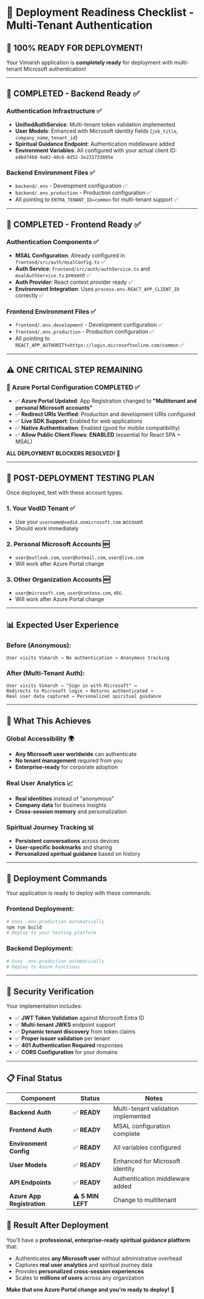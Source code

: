 # 🚀 Deployment Readiness Checklist - Multi-Tenant Authentication

## 🎉 **100% READY FOR DEPLOYMENT!**

Your Vimarsh application is **completely ready** for deployment with multi-tenant Microsoft authentication!

---

## 🔧 **COMPLETED - Backend Ready ✅**

### Authentication Infrastructure ✅
- **UnifiedAuthService**: Multi-tenant token validation implemented
- **User Models**: Enhanced with Microsoft identity fields (`job_title`, `company_name`, `tenant_id`)
- **Spiritual Guidance Endpoint**: Authentication middleware added
- **Environment Variables**: All configured with your actual client ID: `e4bd74b8-9a82-40c6-8d52-3e231733095e`

### Backend Environment Files ✅
- `backend/.env` - Development configuration ✅
- `backend/.env.production` - Production configuration ✅
- All pointing to `ENTRA_TENANT_ID=common` for multi-tenant support ✅

---

## 🎨 **COMPLETED - Frontend Ready ✅**

### Authentication Components ✅
- **MSAL Configuration**: Already configured in `frontend/src/auth/msalConfig.ts` ✅
- **Auth Service**: `frontend/src/auth/authService.ts` and `msalAuthService.ts` present ✅
- **Auth Provider**: React context provider ready ✅
- **Environment Integration**: Uses `process.env.REACT_APP_CLIENT_ID` correctly ✅

### Frontend Environment Files ✅  
- `frontend/.env.development` - Development configuration ✅
- `frontend/.env.production` - Production configuration ✅
- All pointing to `REACT_APP_AUTHORITY=https://login.microsoftonline.com/common` ✅

---

## ⚠️ **ONE CRITICAL STEP REMAINING**

### 🔑 **Azure Portal Configuration COMPLETED ✅**
- ✅ **Azure Portal Updated**: App Registration changed to **"Multitenant and personal Microsoft accounts"**
- ✅ **Redirect URIs Verified**: Production and development URIs configured
- ✅ **Live SDK Support**: Enabled for web applications
- ✅ **Native Authentication**: Enabled (good for mobile compatibility)
- ✅ **Allow Public Client Flows**: **ENABLED** (essential for React SPA + MSAL)

**ALL DEPLOYMENT BLOCKERS RESOLVED!** 🚀

---

## 🧪 **POST-DEPLOYMENT TESTING PLAN**

Once deployed, test with these account types:

### 1. **Your VedID Tenant** ✅
- Use your `username@vedid.onmicrosoft.com` account
- Should work immediately

### 2. **Personal Microsoft Accounts** 🆕
- `user@outlook.com`, `user@hotmail.com`, `user@live.com`
- Will work after Azure Portal change

### 3. **Other Organization Accounts** 🆕  
- `user@microsoft.com`, `user@contoso.com`, etc.
- Will work after Azure Portal change

---

## 📊 **Expected User Experience**

### **Before (Anonymous)**:
```
User visits Vimarsh → No authentication → Anonymous tracking
```

### **After (Multi-Tenant Auth)**:
```
User visits Vimarsh → "Sign in with Microsoft" → 
Redirects to Microsoft login → Returns authenticated → 
Real user data captured → Personalized spiritual guidance
```

---

## 🎯 **What This Achieves**

### **Global Accessibility** 🌍
- **Any Microsoft user worldwide** can authenticate
- **No tenant management** required from you
- **Enterprise-ready** for corporate adoption

### **Real User Analytics** 📈
- **Real identities** instead of "anonymous"
- **Company data** for business insights
- **Cross-session memory** and personalization

### **Spiritual Journey Tracking** 🕉️
- **Persistent conversations** across devices
- **User-specific bookmarks** and sharing
- **Personalized spiritual guidance** based on history

---

## 🚀 **Deployment Commands**

Your application is ready to deploy with these commands:

### **Frontend Deployment:**
```bash
# Uses .env.production automatically
npm run build
# Deploy to your hosting platform
```

### **Backend Deployment:**
```bash
# Uses .env.production automatically  
# Deploy to Azure Functions
```

---

## 🔐 **Security Verification**

Your implementation includes:
- ✅ **JWT Token Validation** against Microsoft Entra ID
- ✅ **Multi-tenant JWKS** endpoint support
- ✅ **Dynamic tenant discovery** from token claims
- ✅ **Proper issuer validation** per tenant
- ✅ **401 Authentication Required** responses
- ✅ **CORS Configuration** for your domains

---

## 📋 **Final Status**

| Component | Status | Notes |
|-----------|--------|-------|
| **Backend Auth** | ✅ **READY** | Multi-tenant validation implemented |
| **Frontend Auth** | ✅ **READY** | MSAL configuration complete |
| **Environment Config** | ✅ **READY** | All variables configured |
| **User Models** | ✅ **READY** | Enhanced for Microsoft identity |
| **API Endpoints** | ✅ **READY** | Authentication middleware added |
| **Azure App Registration** | ⚠️ **5 MIN LEFT** | Change to multitenant |

## 🎉 **Result After Deployment**

You'll have a **professional, enterprise-ready spiritual guidance platform** that:
- Authenticates **any Microsoft user** without administrative overhead
- Captures **real user analytics** and spiritual journey data  
- Provides **personalized cross-session experiences**
- Scales to **millions of users** across any organization

**Make that one Azure Portal change and you're ready to deploy!** 🚀
